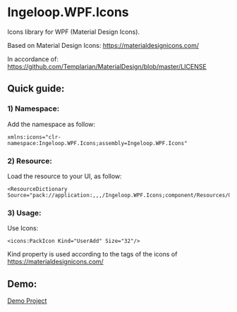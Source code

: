 # Ingeloop.WPF.Icons
Icons library for WPF (Material Design Icons).

Based on Material Design Icons: https://materialdesignicons.com/

In accordance of: https://github.com/Templarian/MaterialDesign/blob/master/LICENSE

## Quick guide:

### 1) Namespace:

Add the namespace as follow:

```xaml
xmlns:icons="clr-namespace:Ingeloop.WPF.Icons;assembly=Ingeloop.WPF.Icons"
```


### 2) Resource:

Load the resource to your UI, as follow:

```xaml
<ResourceDictionary Source="pack://application:,,,/Ingeloop.WPF.Icons;component/Resources/Generic.xaml"/>
```

### 3) Usage:

Use Icons:

```xaml
<icons:PackIcon Kind="UserAdd" Size="32"/>
```

Kind property is used according to the tags of the icons of https://materialdesignicons.com/

## Demo:

[Demo Project](https://github.com/Ingeloop/Ingeloop.WPF.Icons/tree/master/Ingeloop.WPF.Icons.Demo)

